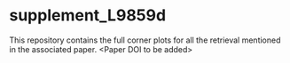 # supplement_L9859d
This repository contains the full corner plots for all the retrieval mentioned in the associated paper. &lt;Paper DOI to be added>
